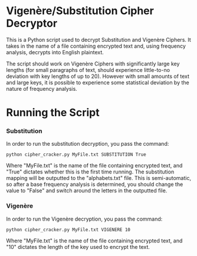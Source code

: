 # Vigenère/Substitution Cipher Decryptor
This is a Python script used to decrypt Substitution and Vigenère Ciphers. It takes in the name of a file
containing encrypted text and, using frequency analysis, decrypts into English plaintext.

The script should work on Vigenère Ciphers with significantly large key lengths (for small paragraphs of text, should experience little-to-no deviation with key lengths of up to 20). However with small amounts of text and large keys, it is possible to experience some statistical deviation by the nature of frequency analysis.

# Running the Script

### Substitution
In order to run the substitution decryption, you pass the command:

    python cipher_cracker.py MyFile.txt SUBSTITUTION True

Where "MyFile.txt" is the name of the file containing encrypted text, and "True" dictates whether this is the first time running. The substitution mapping will be outputted to the "alphabets.txt" file. This is semi-automatic, so after a base frequency analysis is determined, you should change the value to "False" and switch around the letters in the outputted file.

### Vigenère
In order to run the Vigenère decryption, you pass the command:

    python cipher_cracker.py MyFile.txt VIGENERE 10

Where "MyFile.txt" is the name of the file containing encrypted text, and "10" dictates the length of the key used to encrypt the text.
